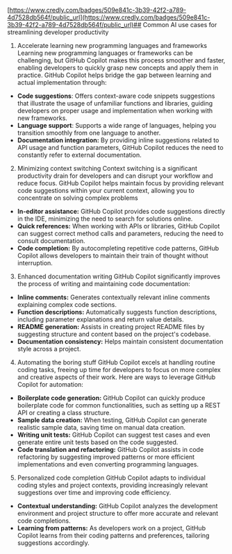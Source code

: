 [https://www.credly.com/badges/509e841c-3b39-42f2-a789-4d7528db564f/public_url](https://www.credly.com/badges/509e841c-3b39-42f2-a789-4d7528db564f/public_url)## Common AI use cases for streamlining developer productivity

1. Accelerate learning new programming languages and frameworks
Learning new programming languages or frameworks can be challenging, but GitHub Copilot makes this process smoother and faster, enabling developers to quickly grasp new concepts and apply them in practice. GitHub Copilot helps bridge the gap between learning and actual implementation through:
- **Code suggestions**: Offers context-aware code snippets suggestions that illustrate the usage of unfamiliar functions and libraries, guiding developers on proper usage and implementation when working with new frameworks.
- **Language support**: Supports a wide range of languages, helping you transition smoothly from one language to another.
- **Documentation integration:** By providing inline suggestions related to API usage and function parameters, GitHub Copilot reduces the need to constantly refer to external documentation.

2. Minimizing context switching
Context switching is a significant productivity drain for developers and can disrupt your workflow and reduce focus. GitHub Copilot helps maintain focus by providing relevant code suggestions within your current context, allowing you to concentrate on solving complex problems
- **In-editor assistance:** GitHub Copilot provides code suggestions directly in the IDE, minimizing the need to search for solutions online.
- **Quick references:** When working with APIs or libraries, GitHub Copilot can suggest correct method calls and parameters, reducing the need to consult documentation.
- **Code completion:** By autocompleting repetitive code patterns, GitHub Copilot allows developers to maintain their train of thought without interruption.

3. Enhanced documentation writing
GitHub Copilot significantly improves the process of writing and maintaining code documentation:
- **Inline comments:** Generates contextually relevant inline comments explaining complex code sections.
- **Function descriptions:** Automatically suggests function descriptions, including parameter explanations and return value details.
- **README generation:** Assists in creating project README files by suggesting structure and content based on the project's codebase.
- **Documentation consistency:** Helps maintain consistent documentation style across a project.

4. Automating the boring stuff
GitHub Copilot excels at handling routine coding tasks, freeing up time for developers to focus on more complex and creative aspects of their work. Here are ways to leverage GitHub Copilot for automation:
- **Boilerplate code generation:** GitHub Copilot can quickly produce boilerplate code for common functionalities, such as setting up a REST API or creating a class structure.
- **Sample data creation:** When testing, GitHub Copilot can generate realistic sample data, saving time on manual data creation.
- **Writing unit tests:** GitHub Copilot can suggest test cases and even generate entire unit tests based on the code suggested.
- **Code translation and refactoring:** GitHub Copilot assists in code refactoring by suggesting improved patterns or more efficient implementations and even converting programming languages.

5. Personalized code completion
GitHub Copilot adapts to individual coding styles and project contexts, providing increasingly relevant suggestions over time and improving code efficiency.
- **Contextual understanding:** GitHub Copilot analyzes the development environment and project structure to offer more accurate and relevant code completions.
- **Learning from patterns:** As developers work on a project, GitHub Copilot learns from their coding patterns and preferences, tailoring suggestions accordingly.